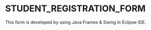 # STUDENT_REGISTRATION_FORM
This form is developed by using Java Frames &amp; Swing in Eclipse IDE.
